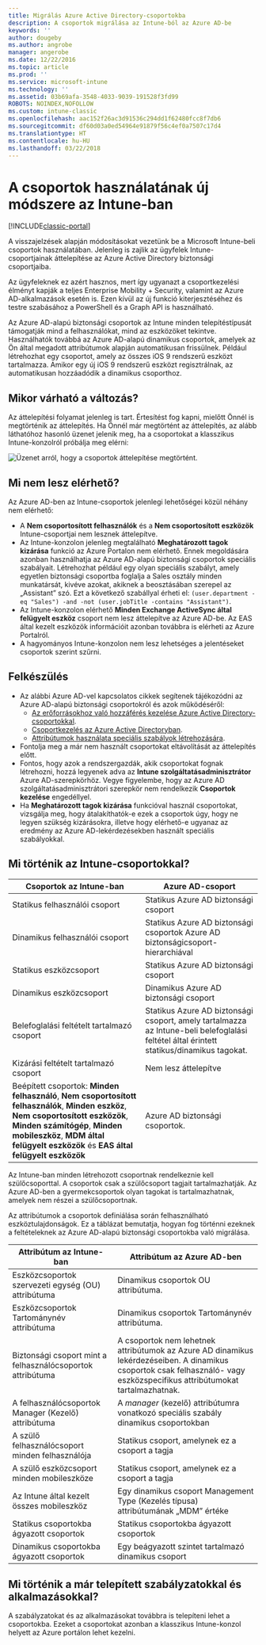 ```yaml
---
title: Migrálás Azure Active Directory-csoportokba
description: A csoportok migrálása az Intune-ból az Azure AD-be
keywords: ''
author: dougeby
ms.author: angrobe
manager: angerobe
ms.date: 12/22/2016
ms.topic: article
ms.prod: ''
ms.service: microsoft-intune
ms.technology: ''
ms.assetid: 03b69afa-3548-4033-9039-191528f3fd99
ROBOTS: NOINDEX,NOFOLLOW
ms.custom: intune-classic
ms.openlocfilehash: aac152f26ac3d91536c294dd1f62480fcc8f7db6
ms.sourcegitcommit: df60d03a0ed54964e91879f56c4ef0a7507c17d4
ms.translationtype: HT
ms.contentlocale: hu-HU
ms.lasthandoff: 03/22/2018
---
```

# <a name="a-new-way-of-using-groups-in-intune"></a>A csoportok használatának új módszere az Intune-ban

[!INCLUDE[classic-portal](../includes/classic-portal.md)]

A visszajelzések alapján módosításokat vezetünk be a Microsoft Intune-beli csoportok használatában.
Jelenleg is zajlik az ügyfelek Intune-csoportjainak áttelepítése az Azure Active Directory biztonsági csoportjaiba.

Az ügyfeleknek ez azért hasznos, mert így ugyanazt a csoportkezelési élményt kapják a teljes Enterprise Mobility + Security, valamint az Azure AD-alkalmazások esetén is. Ezen kívül az új funkció kiterjesztéséhez és testre szabásához a PowerShell és a Graph API is használható.

Az Azure AD-alapú biztonsági csoportok az Intune minden telepítéstípusát támogatják mind a felhasználókat, mind az eszközöket tekintve. Használhatók továbbá az Azure AD-alapú dinamikus csoportok, amelyek az Ön által megadott attribútumok alapján automatikusan frissülnek. Például létrehozhat egy csoportot, amely az összes iOS 9 rendszerű eszközt tartalmazza. Amikor egy új iOS 9 rendszerű eszközt regisztrálnak, az automatikusan hozzáadódik a dinamikus csoporthoz.

## <a name="when-is-this-happening"></a>Mikor várható a változás?

Az áttelepítési folyamat jelenleg is tart. Értesítést fog kapni, mielőtt Önnél is megtörténik az áttelepítés.
Ha Önnél már megtörtént az áttelepítés, az alább láthatóhoz hasonló üzenet jelenik meg, ha a csoportokat a klasszikus Intune-konzolról próbálja meg elérni:

![Üzenet arról, hogy a csoportok áttelepítése megtörtént.](http://i.imgur.com/72KRaXj.png)

## <a name="what-wont-be-available"></a>Mi nem lesz elérhető?

Az Azure AD-ben az Intune-csoportok jelenlegi lehetőségei közül néhány nem elérhető:

- A **Nem csoportosított felhasználók** és a **Nem csoportosított eszközök** Intune-csoportjai nem lesznek áttelepítve.
- Az Intune-konzolon jelenleg megtalálható **Meghatározott tagok kizárása** funkció az Azure Portalon nem elérhető. Ennek megoldására azonban használhatja az Azure AD-alapú biztonsági csoportok speciális szabályait. Létrehozhat például egy olyan speciális szabályt, amely egyetlen biztonsági csoportba foglalja a Sales osztály minden munkatársát, kivéve azokat, akiknek a beosztásában szerepel az „Assistant” szó. Ezt a következő szabállyal érheti el: `(user.department -eq "Sales") -and -not (user.jobTitle -contains "Assistant")`.
- Az Intune-konzolon elérhető **Minden Exchange ActiveSync által felügyelt eszköz** csoport nem lesz áttelepítve az Azure AD-be. Az EAS által kezelt eszközök információit azonban továbbra is elérheti az Azure Portalról.
- A hagyományos Intune-konzolon nem lesz lehetséges a jelentéseket csoportok szerint szűrni.
<!--- - Custom group targeting of notification rules will not be available. ROB I took this out as I couldn't replicate the behavior. --->

## <a name="how-to-get-ready"></a>Felkészülés

- Az alábbi Azure AD-vel kapcsolatos cikkek segítenek tájékozódni az Azure AD-alapú biztonsági csoportokról és azok működéséről:
    -  [Az erőforrásokhoz való hozzáférés kezelése Azure Active Directory-csoportokkal](https://azure.microsoft.com/documentation/articles/active-directory-manage-groups/).
    -  [Csoportkezelés az Azure Active Directoryban](https://azure.microsoft.com/documentation/articles/active-directory-accessmanagement-manage-groups/).
    -  [Attribútumok használata speciális szabályok létrehozására](https://azure.microsoft.com/documentation/articles/active-directory-accessmanagement-groups-with-advanced-rules/).
- Fontolja meg a már nem használt csoportokat eltávolítását az áttelepítés előtt.
-  Fontos, hogy azok a rendszergazdák, akik csoportokat fognak létrehozni, hozzá legyenek adva az **Intune szolgáltatásadminisztrátor** Azure AD-szerepkörhöz. Vegye figyelembe, hogy az Azure AD szolgáltatásadminisztrátori szerepkör nem rendelkezik **Csoportok kezelése** engedéllyel.
-  Ha **Meghatározott tagok kizárása** funkcióval használ csoportokat, vizsgálja meg, hogy átalakíthatók-e ezek a csoportok úgy, hogy ne legyen szükség kizárásokra, illetve hogy elérhető-e ugyanaz az eredmény az Azure AD-lekérdezésekben használt speciális szabályokkal.


## <a name="what-happens-to-intune-groups"></a>Mi történik az Intune-csoportokkal?

| Csoportok az Intune-ban|Azure AD-csoport|
|-----------------------------------------------------------------------|-------------------------------------------------------------|
|Statikus felhasználói csoport|Statikus Azure AD biztonsági csoport|
|Dinamikus felhasználói csoport|Statikus Azure AD biztonsági csoportok Azure AD biztonságicsoport-hierarchiával|
|Statikus eszközcsoport|Statikus Azure AD biztonsági csoport|
|Dinamikus eszközcsoport|Dinamikus Azure AD biztonsági csoport|
|Belefoglalási feltételt tartalmazó csoport|Statikus Azure AD biztonsági csoport, amely tartalmazza az Intune-beli belefoglalási feltétel által érintett statikus/dinamikus tagokat.|
|Kizárási feltételt tartalmazó csoport|Nem lesz áttelepítve|
|Beépített csoportok: **Minden felhasználó**, **Nem csoportosított felhasználók**, **Minden eszköz**, **Nem csoportosított eszközök**, **Minden számítógép**, **Minden mobileszköz**, **MDM által felügyelt eszközök** és **EAS által felügyelt eszközök**|Azure AD biztonsági csoportok.|

Az Intune-ban minden létrehozott csoportnak rendelkeznie kell szülőcsoporttal. A csoportok csak a szülőcsoport tagjait tartalmazhatják. Az Azure AD-ben a gyermekcsoportok olyan tagokat is tartalmazhatnak, amelyek nem részei a szülőcsoportnak.

Az attribútumok a csoportok definiálása során felhasználható eszköztulajdonságok. Ez a táblázat bemutatja, hogyan fog történni ezeknek a feltételeknek az Azure AD-alapú biztonsági csoportokba való migrálása.

| Attribútum az Intune-ban|Attribútum az Azure AD-ben|
|-----------------------------------------------------------------------|-------------------------------------------------------------|
|Eszközcsoportok szervezeti egység (OU) attribútuma|Dinamikus csoportok OU attribútuma.|
|Eszközcsoportok Tartománynév attribútuma|Dinamikus csoportok Tartománynév attribútuma.|
|Biztonsági csoport mint a felhasználócsoportok attribútuma|A csoportok nem lehetnek attribútumok az Azure AD dinamikus lekérdezéseiben. A dinamikus csoportok csak felhasználó- vagy eszközspecifikus attribútumokat tartalmazhatnak.|
|A felhasználócsoportok Manager (Kezelő) attribútuma|A *manager* (kezelő) attribútumra vonatkozó speciális szabály dinamikus csoportokban|
|A szülő felhasználócsoport minden felhasználója|Statikus csoport, amelynek ez a csoport a tagja|
|A szülő eszközcsoport minden mobileszköze|Statikus csoport, amelynek ez a csoport a tagja|
|Az Intune által kezelt összes mobileszköz|Egy dinamikus csoport Management Type (Kezelés típusa) attribútumának „MDM” értéke|
|Statikus csoportokba ágyazott csoportok |Statikus csoportokba ágyazott csoportok|
|Dinamikus csoportokba ágyazott csoportok|Egy beágyazott szintet tartalmazó dinamikus csoport|

## <a name="what-happens-to-policies-and-apps-youve-already-deployed"></a>Mi történik a már telepített szabályzatokkal és alkalmazásokkal?

A szabályzatokat és az alkalmazásokat továbbra is telepíteni lehet a csoportokba. Ezeket a csoportokat azonban a klasszikus Intune-konzol helyett az Azure portálon lehet kezelni.
 
